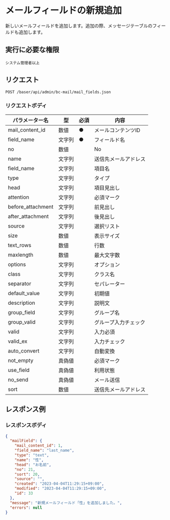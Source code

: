 # メールフィールドの新規追加

新しいメールフィールドを追加します。追加の際、メッセージテーブルのフィールドも追加します。

## 実行に必要な権限

```
システム管理者以上
```

## リクエスト
```
POST /baser/api/admin/bc-mail/mail_fields.json
```

### リクエストボディ

| パラメーター名   | 型   | 必須  | 内容         |
|-----------|-----|-----|------------|
| mail_content_id   | 数値  | ●   | メールコンテンツID |
| field_name   | 文字列 | ●   | フィールド名 |
| no   | 数値 | 　   | No         |
| name   | 文字列 | 　   | 送信先メールアドレス |
| field_name   | 文字列 | 　   | 項目名        |
| type   | 文字列 | 　   | タイプ        |
| head   | 文字列 | 　   | 項目見出し      |
| attention   | 文字列 | 　   | 必須マーク      |
| before_attachment   | 文字列 | 　   | 前見出し       |
| after_attachment   | 文字列 | 　   | 後見出し       |
| source   | 文字列 | 　   | 選択リスト      |
| size   | 数値 | 　   | 表示サイズ      |
| text_rows   | 数値 | 　   | 行数         |
| maxlength   | 数値 | 　   | 最大文字数      |
| options   | 文字列 | 　   | オプション      |
| class   | 文字列 | 　   | クラス名       |
| separator   | 文字列 | 　   | セパレーター     |
| default_value   | 文字列 | 　   | 初期値        |
| description   | 文字列 | 　   | 説明文        |
| group_field   | 文字列 | 　   | グループ名      |
| group_valid   | 文字列 | 　   | グループ入力チェック |
| valid   | 文字列 | 　   | 入力必須       |
| valid_ex   | 文字列 | 　   | 入力チェック     |
| auto_convert   | 文字列 | 　   | 自動変換       |
| not_empty   | 真偽値 | 　   | 必須マーク      |
| use_field   | 真偽値 | 　   | 利用状態       |
| no_send   | 真偽値 | 　   | メール送信      |
| sort   | 数値 | 　   | 送信先メールアドレス |

## レスポンス例

### レスポンスボディ

```json
{
  "mailField": {
    "mail_content_id": 1,
    "field_name": "last_name",
    "type": "text",
    "name": "性",
    "head": "お名前",
    "no": 21,
    "sort": 20,
    "source": "",
    "created": "2023-04-04T11:29:15+09:00",
    "modified": "2023-04-04T11:29:15+09:00",
    "id": 33
  },
  "message": "新規メールフィールド「性」を追加しました。",
  "errors": null
}

```
